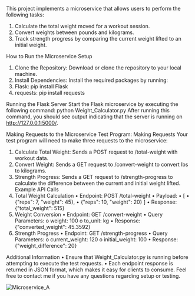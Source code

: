 This project implements a microservice that allows users to perform the following tasks:
1.	Calculate the total weight moved for a workout session.
2.	Convert weights between pounds and kilograms.
3.	Track strength progress by comparing the current weight lifted to an initial weight.

How to Run the Microservice
Setup
1.	Clone the Repository: Download or clone the repository to your local machine.
2.	Install Dependencies: Install the required packages by running:
1.	Flask: pip install Flask
2.	requests: pip install requests

Running the Flask Server
Start the Flask microservice by executing the following command:
python Weight_Calculator.py
After running this command, you should see output indicating that the server is running on http://127.0.0.1:5000/.

Making Requests to the Microservice
Test Program: Making Requests
Your test program will need to make three requests to the microservice:
1.	Calculate Total Weight: Sends a POST request to /total-weight with workout data.
2.	Convert Weight: Sends a GET request to /convert-weight to convert lbs to kilograms.
3.	Strength Progress: Sends a GET request to /strength-progress to calculate the difference between the current and initial weight lifted.
Example API Calls
1. Total Weight Calculation
•	Endpoint: POST /total-weight
•	Payload:
•	[
•	  {"reps": 7, "weight": 45},
•	  {"reps": 10, "weight": 20}
]
•	Response:
{"total_weight": 515}
2. Weight Conversion
•	Endpoint: GET /convert-weight
•	Query Parameters:
o	weight: 100
o	to_unit: kg
•	Response:
{"converted_weight": 45.3592}
3. Strength Progress
•	Endpoint: GET /strength-progress
•	Query Parameters:
o	current_weight: 120
o	initial_weight: 100
•	Response:
{"weight_difference": 20}

Additional Information
•	Ensure that Weight_Calculator.py is running before attempting to execute the test requests.
•	Each endpoint response is returned in JSON format, which makes it easy for clients to consume.
Feel free to contact me if you have any questions regarding setup or testing.

![Microservice_A](https://github.com/user-attachments/assets/d77251df-6716-4291-8c39-64de18549c91)


